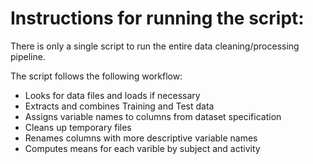 # Instructions for running the script:
There is only a single script to run the entire data cleaning/processing pipeline.

The script follows the following workflow:
* Looks for data files and loads if necessary
* Extracts and combines Training and Test data
* Assigns variable names to columns from dataset specification
* Cleans up temporary files
* Renames columns with more descriptive variable names
* Computes means for each varible by subject and activity
